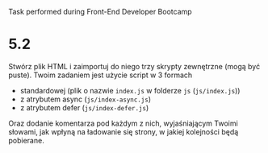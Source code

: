 Task performed during Front-End Developer Bootcamp

# 5.2

Stwórz plik HTML i zaimportuj do niego trzy skrypty zewnętrzne (mogą być puste). Twoim zadaniem jest użycie script w 3 formach

- standardowej (plik o nazwie `index.js` w folderze `js` (`js/index.js`))
- z atrybutem async (`js/index-async.js`)
- z atrybutem defer (`js/index-defer.js`)

Oraz dodanie komentarza pod każdym z nich, wyjaśniającym Twoimi słowami, jak wpłyną na ładowanie się strony, w jakiej kolejności będą pobierane.
